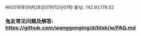 ##2018年09月28日07时12分07秒 新址: 142.93.179.52
### 兔友常见问题及解答: https://github.com/wanggonging/d/blob/w/FAQ.md
